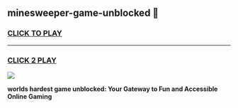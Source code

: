 
## minesweeper-game-unblocked 👋
<h3>
<a href="https://premium.freeplayer.one?title=minesweeper-game-unblocked&ref=14F">CLICK TO PLAY</a></h3>
<hr>

<h3>
<a href="https://premium.freeplayer.one?title=minesweeper-game-unblocked&ref=14F">CLICK 2 PLAY</a>
  
</h3>

<a href="https://premium.freeplayer.one?title=minesweeper-game-unblocked&ref=12F/"><img src="https://clearcache.store/games.png"></a>


**worlds hardest game unblocked: Your Gateway to Fun and Accessible Online Gaming**
